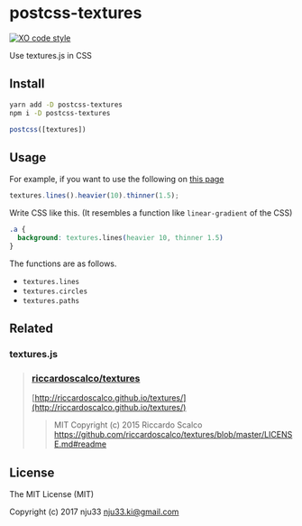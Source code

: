 # postcss-textures

[![XO code style](https://img.shields.io/badge/code_style-XO-5ed9c7.svg)](https://github.com/sindresorhus/xo)

Use textures.js in CSS

## Install

```bash
yarn add -D postcss-textures
npm i -D postcss-textures
```

```js
postcss([textures])
```

## Usage

For example, if you want to use the following on [this page](http://riccardoscalco.github.io/textures/)

```js
textures.lines().heavier(10).thinner(1.5);
```

Write CSS like this.
(It resembles a function like `linear-gradient` of the CSS)

```css
.a {
  background: textures.lines(heavier 10, thinner 1.5)
}
```

The functions are as follows.

- `textures.lines`
- `textures.circles`
- `textures.paths`

## Related

### textures.js

> ### [riccardoscalco/textures](https://github.com/riccardoscalco/textures)
> [http://riccardoscalco.github.io/textures/](http://riccardoscalco.github.io/textures/)
>
>> MIT
>> Copyright (c) 2015 Riccardo Scalco
>> https://github.com/riccardoscalco/textures/blob/master/LICENSE.md#readme

## License

The MIT License (MIT)

Copyright (c) 2017 nju33 <nju33.ki@gmail.com>
